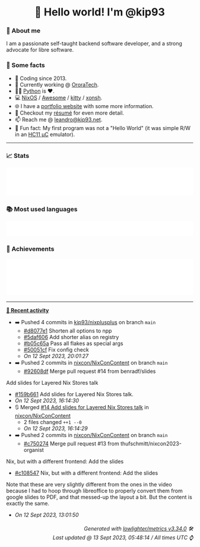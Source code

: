 <!-- README template, populated using this action:
     https://github.com/kip93/kip93/blob/main/.github/workflows/readme.yml. -->

<h1 align="center">👋 Hello world! I'm @kip93</h1> <!-- LOGIN => username -->

### 👤 About me

I am a passionate self-taught backend software developer, and a strong advocate for libre software.


### 💬 Some facts

* 📅 Coding since 2013.
* 💼 Currently working @ [OroraTech](https://ororatech.com/).
* 👨‍💻 [Python](https://github.com/search?q=user%3Akip93&l=python) is ❤️. <!-- LOGIN => username -->
* 💻 [NixOS](https://github.com/NixOS/) /
     [Awesome](https://github.com/awesomeWM/) /
     [kitty](https://github.com/kovidgoyal/kitty/) /
     [xonsh](https://github.com/xonsh/).
* 🌐 I have a [portfolio website](https://kip93.net/) with some more information.
* 📝 Checkout my [résumé](https://kip93.net/resume/) for even more detail.
* 📫 Reach me @ [leandro@kip93.net](mailto:leandro@kip93.net).
* 🎲 Fun fact: My first program was not a "Hello World" (it was simple R/W in an [HC11 µC](https://en.wikipedia.org/wiki/68HC11) emulator).


-----------------------------------------------------------------------------------------------------------------------


### 📈 Stats

![](./stats.svg)


### 📚 Most used languages <!-- by percentage, in decreasing order -->

![](./languages.svg)


### 🏅 Achievements

![](./achievements.svg)


-----------------------------------------------------------------------------------------------------------------------


**[📰 Recent activity](https://github.com/kip93)**
* ➡️ Pushed 4 commits in [kip93/nixplusplus](https://github.com/kip93/nixplusplus) on branch `main`
  * [#d8077e1](https://github.com/kip93/nixplusplus/commit/d8077e1) Shorten all options to npp
  * [#5daf606](https://github.com/kip93/nixplusplus/commit/5daf606) Add shorter alias on registry
  * [#b05c65a](https://github.com/kip93/nixplusplus/commit/b05c65a) Pass all flakes as special args
  * [#50051cf](https://github.com/kip93/nixplusplus/commit/50051cf) Fix config check
  * *On 12 Sept 2023, 20:01:27*
* ➡️ Pushed 2 commits in [nixcon/NixConContent](https://github.com/nixcon/NixConContent) on branch `main`
  * [#92608df](https://github.com/nixcon/NixConContent/commit/92608df) Merge pull request #14 from benradf/slides

Add slides for Layered Nix Stores talk
  * [#159b661](https://github.com/nixcon/NixConContent/commit/159b661) Add slides for Layered Nix Stores talk.
  * *On 12 Sept 2023, 16:14:30*
* 🔃 Merged [#14 Add slides for Layered Nix Stores talk](https://github.com/nixcon/NixConContent/pull/14) in [nixcon/NixConContent](https://github.com/nixcon/NixConContent)
  * 2 files changed `++1 --0`
  * *On 12 Sept 2023, 16:14:29*
* ➡️ Pushed 2 commits in [nixcon/NixConContent](https://github.com/nixcon/NixConContent) on branch `main`
  * [#c750274](https://github.com/nixcon/NixConContent/commit/c750274) Merge pull request #13 from thufschmitt/nixcon2023-organist

Nix, but with a different frontend: Add the slides
  * [#c108547](https://github.com/nixcon/NixConContent/commit/c108547) Nix, but with a different frontend: Add the slides

Note that these are very slightly different from the ones in the video
because I had to hoop through libreoffice to properly convert them from
google slides to PDF, and that messed-up the layout a bit. But the
content is exactly the same.
  * *On 12 Sept 2023, 13:01:50*
 <!-- Last activity -->


<h6 align="right"><em>
    Generated with <a href="https://github.com/lowlighter/metrics/tree/latest/">lowlighter/metrics v3.34.0</a> 🛠️<br> <!-- VERSION => MAJOR.minor.patch -->
    Last updated @ 13 Sept 2023, 05:48:14 / All times UTC ⌚ <!-- meta.generated => DD/MM/YYYY, hh:mm -->
</em></h6>
